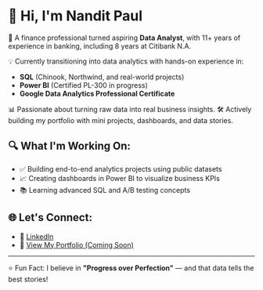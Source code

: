 # 👋 Hi, I'm Nandit Paul

🎯 A finance professional turned aspiring **Data Analyst**, with 11+ years of experience in banking, including 8 years at Citibank N.A.

💡 Currently transitioning into data analytics with hands-on experience in:
- **SQL** (Chinook, Northwind, and real-world projects)
- **Power BI** (Certified PL-300 in progress)
- **Google Data Analytics Professional Certificate**

📊 Passionate about turning raw data into real business insights.
🛠️ Actively building my portfolio with mini projects, dashboards, and data stories.

## 🔍 What I'm Working On:
- ✅ Building end-to-end analytics projects using public datasets
- 📈 Creating dashboards in Power BI to visualize business KPIs
- 📚 Learning advanced SQL and A/B testing concepts

## 🌐 Let's Connect:
- 💼 [LinkedIn](https://linkedin.com/in/nanditpaul)
- 📁 [View My Portfolio (Coming Soon)](https://github.com/nanditpaul?tab=repositories)

---
⭐ Fun Fact: I believe in **"Progress over Perfection"** — and that data tells the best stories!

